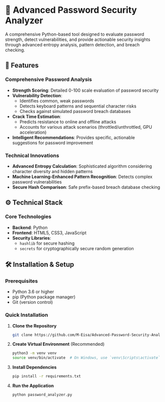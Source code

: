 # 🔐 Advanced Password Security Analyzer

A comprehensive Python-based tool designed to evaluate password strength, detect vulnerabilities, and provide actionable security insights through advanced entropy analysis, pattern detection, and breach checking.

## 🚀 Features

### Comprehensive Password Analysis
- **Strength Scoring**: Detailed 0-100 scale evaluation of password security
- **Vulnerability Detection**:
  - Identifies common, weak passwords
  - Detects keyboard patterns and sequential character risks
  - Checks against simulated password breach databases
- **Crack Time Estimation**:
  - Predicts resistance to online and offline attacks
  - Accounts for various attack scenarios (throttled/unthrottled, GPU acceleration)
- **Intelligent Recommendations**: Provides specific, actionable suggestions for password improvement

### Technical Innovations
- **Advanced Entropy Calculation**: Sophisticated algorithm considering character diversity and hidden patterns
- **Machine Learning-Enhanced Pattern Recognition**: Detects complex password vulnerabilities
- **Secure Hash Comparison**: Safe prefix-based breach database checking

## ⚙️ Technical Stack

### Core Technologies
- **Backend**: Python
- **Frontend**: HTML5, CSS3, JavaScript
- **Security Libraries**: 
  - `hashlib` for secure hashing
  - `secrets` for cryptographically secure random generation

## 🛠️ Installation & Setup

### Prerequisites
- Python 3.6 or higher
- pip (Python package manager)
- Git (version control)

### Quick Installation

1. **Clone the Repository**
   ```bash
   git clone https://github.com/M-Eisa/Advanced-Password-Security-Analyzer.git
   ```

2. **Create Virtual Environment** (Recommended)
   ```bash
   python3 -m venv venv
   source venv/bin/activate  # On Windows, use `venv\Scripts\activate`
   ```

3. **Install Dependencies**
   ```bash
   pip install -r requirements.txt
   ```

4. **Run the Application**
   ```bash
   python password_analyzer.py  
   ```
